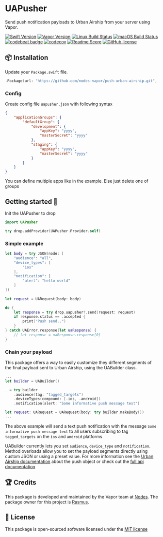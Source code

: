 # UAPusher
Send push notification payloads to Urban Airship from your server using Vapor.

[![Swift Version](https://img.shields.io/badge/Swift-3.1-brightgreen.svg)](http://swift.org)
[![Vapor Version](https://img.shields.io/badge/Vapor-2-F6CBCA.svg)](http://vapor.codes)
[![Linux Build Status](https://img.shields.io/circleci/project/github/nodes-vapor/push-urban-airship.svg?label=Linux)](https://circleci.com/gh/nodes-vapor/push-urban-airship)
[![macOS Build Status](https://img.shields.io/travis/nodes-vapor/push-urban-airship.svg?label=macOS)](https://travis-ci.org/nodes-vapor/push-urban-airship)
[![codebeat badge](https://codebeat.co/badges/52c2f960-625c-4a63-ae63-52a24d747da1)](https://codebeat.co/projects/github-com-nodes-vapor-push-urban-airship)
[![codecov](https://codecov.io/gh/nodes-vapor/push-urban-airship/branch/master/graph/badge.svg)](https://codecov.io/gh/nodes-vapor/push-urban-airship)
[![Readme Score](http://readme-score-api.herokuapp.com/score.svg?url=https://github.com/nodes-vapor/push-urban-airship)](http://clayallsopp.github.io/readme-score?url=https://github.com/nodes-vapor/push-urban-airship)
[![GitHub license](https://img.shields.io/badge/license-MIT-blue.svg)](https://raw.githubusercontent.com/nodes-vapor/push-urban-airship/master/LICENSE)

## 📦 Installation
Update your `Package.swift` file.
```swift
.Package(url: "https://github.com/nodes-vapor/push-urban-airship.git", majorVersion: 1)
```

### Config
Create config file `uapusher.json` with following syntax

```json
{
	"applicationGroups": {
		"defaultGroup": {
		    "development": {
		        "appKey": "yyyy",
		        "masterSecret": "yyyy"
		    },
		    "staging": {
		        "appKey": "yyyy",
		        "masterSecret": "yyyy"
		    }
		}
	}
}
```

You can define multiple apps like in the example. Else just delete one of groups

## Getting started 🚀
Init the UAPusher to drop

```swift
import UAPusher

try drop.addProvider(UAPusher.Provider.self)
```

### Simple example
```swift
let body = try JSON(node: [
	"audience": "all",
	"device_types": [
		"ios"
	],
	"notification": [
		"alert": "hello world"
	]
])
        
let request = UARequest(body: body)

do {
	let response = try drop.uapusher?.send(request: request)
	if response.status == .accepted {
		print("Push send..")
	}
} catch UAError.response(let uaResponse) {
	// let response = uaResponse.response[0]
}
```

### Chain your payload
This package offers a way to easily customize they different segments of the final payload sent to Urban Airship, using the UABuilder class.

```swift
...
let builder = UABuilder()

_ = try builder
    .audience(tag: "tagged_targets")
    .deviceTypes(compound: [.ios, .android])
    .notification(alert: "Some informative push message text")

let request: UARequest = UARequest(body: try builder.makeBody())
...
```

The above example will send a text push notification with the message `Some informative push message text` to all users subscribing to tag `tagged_targets` on the `ios` and `android` platforms

UABuilder currently lets you set `audience`, `device_type` and `notification`. Method overloads allow you to set the payload segments directly using custom JSON or using a preset value. For more information see the [Urban Airship documentation](https://docs.urbanairship.com/api/ua/#push-object) about the push object or check out the [full api documentation](http://docs.urbanairship.com/api/ua/)

## 🏆 Credits
This package is developed and maintained by the Vapor team at [Nodes](https://www.nodesagency.com).
The package owner for this project is [Rasmus](https://github.com/rasmusebbesen).

## 📄 License
This package is open-sourced software licensed under the [MIT license](http://opensource.org/licenses/MIT)
